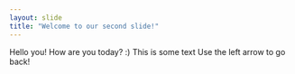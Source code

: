 ```yaml
---
layout: slide
title: "Welcome to our second slide!"
---
```

Hello you! How are you today? :) 
This is some text
Use the left arrow to go back!
